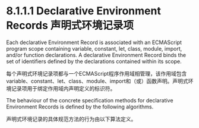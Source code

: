 # 8.1.1.1 Declarative Environment Records 声明式环境记录项

Each declarative Environment Record is associated with an ECMAScript program scope containing variable, constant, let, class, module, import, and/or function declarations. A declarative Environment Record binds the set of identifiers defined by the declarations contained within its scope.

每个声明式环境记录项都与一个ECMAScript程序作用域相管理，该作用域包含variable、constant、let、class、module、import和（或）函数声明。声明式环境记录项用于绑定作用域内声明定义的标识符。

The behaviour of the concrete specification methods for declarative Environment Records is defined by the following algorithms.

声明式环境记录的具体规范方法的行为由以下算法定义。